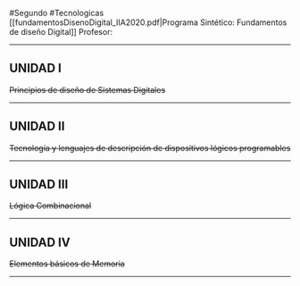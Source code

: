 #Segundo #Tecnologicas 
[[fundamentosDisenoDigital_IIA2020.pdf|Programa Sintético: Fundamentos de diseño Digital]]
Profesor: 
____

## UNIDAD I
~~Principios de diseño de Sistemas Digitales~~
____

## UNIDAD II
~~Tecnología y lenguajes de descripción de dispositivos lógicos programables~~
____

## UNIDAD III
~~Lógica Combinacional~~
____

## UNIDAD IV
~~Elementos básicos de Memoria~~
____


